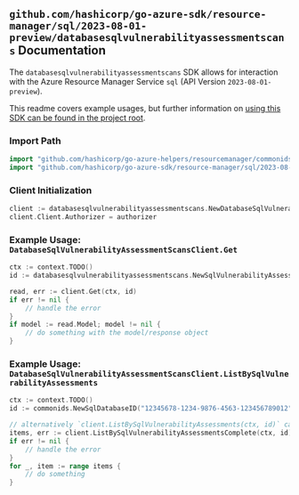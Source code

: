 
## `github.com/hashicorp/go-azure-sdk/resource-manager/sql/2023-08-01-preview/databasesqlvulnerabilityassessmentscans` Documentation

The `databasesqlvulnerabilityassessmentscans` SDK allows for interaction with the Azure Resource Manager Service `sql` (API Version `2023-08-01-preview`).

This readme covers example usages, but further information on [using this SDK can be found in the project root](https://github.com/hashicorp/go-azure-sdk/tree/main/docs).

### Import Path

```go
import "github.com/hashicorp/go-azure-helpers/resourcemanager/commonids"
import "github.com/hashicorp/go-azure-sdk/resource-manager/sql/2023-08-01-preview/databasesqlvulnerabilityassessmentscans"
```


### Client Initialization

```go
client := databasesqlvulnerabilityassessmentscans.NewDatabaseSqlVulnerabilityAssessmentScansClientWithBaseURI("https://management.azure.com")
client.Client.Authorizer = authorizer
```


### Example Usage: `DatabaseSqlVulnerabilityAssessmentScansClient.Get`

```go
ctx := context.TODO()
id := databasesqlvulnerabilityassessmentscans.NewSqlVulnerabilityAssessmentVulnerabilityAssessmentScanID("12345678-1234-9876-4563-123456789012", "example-resource-group", "serverValue", "databaseValue", "scanIdValue")

read, err := client.Get(ctx, id)
if err != nil {
	// handle the error
}
if model := read.Model; model != nil {
	// do something with the model/response object
}
```


### Example Usage: `DatabaseSqlVulnerabilityAssessmentScansClient.ListBySqlVulnerabilityAssessments`

```go
ctx := context.TODO()
id := commonids.NewSqlDatabaseID("12345678-1234-9876-4563-123456789012", "example-resource-group", "serverValue", "databaseValue")

// alternatively `client.ListBySqlVulnerabilityAssessments(ctx, id)` can be used to do batched pagination
items, err := client.ListBySqlVulnerabilityAssessmentsComplete(ctx, id)
if err != nil {
	// handle the error
}
for _, item := range items {
	// do something
}
```
